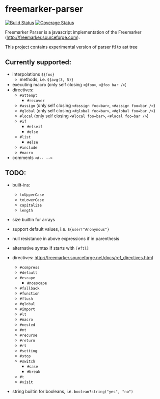 # freemarker-parser

[![Build Status](https://travis-ci.org/armano2/freemarker-parser.svg?branch=master)](https://travis-ci.org/armano2/freemarkerjs)
[![Coverage Status](https://codecov.io/gh/armano2/freemarker-parser/branch/master/graph/badge.svg)](https://codecov.io/gh/armano2/freemarkerjs)

Freemarker Parser is a javascript implementation of the Freemarker (http://freemarker.sourceforge.com).

This project contains experimental version of parser ftl to ast tree

## Currently supported:
  - interpolations `${foo}`
    - methods, i.e. `${avg(3, 5)}`
  - executing macro (only self closing `<@foo>`, `<@foo bar />`)
  - directives:
    - `#attempt`
      - `#recover`
    - `#assign` (only self closing `<#assign foo=bar>`, `<#assign foo=bar />`)
    - `#global` (only self closing `<#global foo=bar>`, `<#global foo=bar />`)
    - `#local` (only self closing `<#local foo=bar>`, `<#local foo=bar />`)
    - `#if`
      - `#elseif`
      - `#else`
    - `#list`
      - `#else`
    - `#include`
    - `#macro`
  - comments `<#-- -->`

## TODO:
  - built-ins:
    - `toUpperCase`
    - `toLowerCase`
    - `capitalize`
    - `length`
  - size builtin for arrays
  - support default values, i.e. `${user!"Anonymous"}`
  - null resistance in above expressions if in parenthesis
  - alternative syntax if starts with `[#ftl]`
  - directives: http://freemarker.sourceforge.net/docs/ref_directives.html
    - `#compress`
    - `#default`
    - `#escape`
      - `#noescape`
    - `#fallback`
    - `#function`
    - `#flush`
    - `#global`
    - `#import`
    - `#lt`
    - `#macro`
    - `#nested`
    - `#nt`
    - `#recurse`
    - `#return`
    - `#rt`
    - `#setting`
    - `#stop`
    - `#switch`
      - `#case`
      - `#break`
    - `#t`
    - `#visit`

  - string builtin for booleans, i.e. `boolean?string("yes", "no")`

